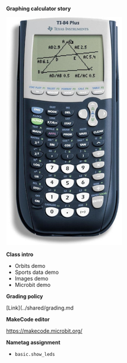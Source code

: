 **Graphing calculator story**
  
![](nametag/calculator.jpg)

**Class intro**

- Orbits demo
- Sports data demo
- Images demo
- Microbit demo

**Grading policy**

[Link](../shared/grading.md

**MakeCode editor**

https://makecode.microbit.org/

**Nametag assignment**

- `basic.show_leds`
